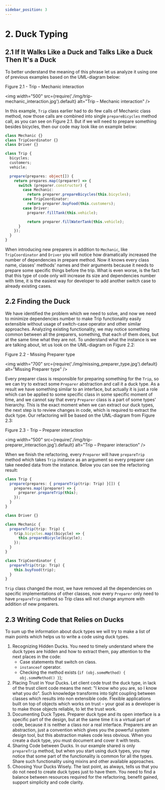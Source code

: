 ```yaml
---
sidebar_position: 3
---
```


# 2. Duck Typing

## 2.1 If It Walks Like a Duck and Talks Like a Duck Then It's a Duck

To better understand the meaning of this phrase let us analyze it using one of previous examples based on the UML-diagram below: 

Figure 2.1 - Trip – Mechanic interaction

<img
    width="500"
    src={require('./img/trip-mechanic_interaction.jpg').default}
    alt="Trip – Mechanic interaction"
/>

In this example, `Trip` class earlier had to do few calls of Mechanic class method, now those calls are combined into single `prepareBicycles` method call, as you can see on Figure 2.1. But if we will need to prepare something besides bicycles, then our code may look like on example below:

```ts title="Listing 2.1"
class Mechanic {}
class TripCoordinator {}
class Driver {}

class Trip {
  bicycles;
  customers;
  vehicle;

  prepare(prepares: object[]) {
    return prepares.map((preparer) => {
      switch (preparer.constructor) {
        case Mechanic:
          return preparer.prepareBicycles(this.bicycles);
        case TripCoordinator:
          return preparer.buyFood(this.customers);
        case Driver:
          preparer.fillTank(this.vehicle);

          return preparer.fillWaterTank(this.vehicle);
      }
    });
  }
}
```

When introducing new preparers in addition to `Mechanic`, like `TripCoordinator` and `Driver` you will notice how dramatically increased the number of dependencies in prepare method. Now it knows every class name, classes' methods' names and their arguments because it needs to prepare some specific things before the trip. What is even worse, is the fact that this type of code only will increase its size and dependencies number with time, it is the easiest way for developer to add another switch case to already existing cases.

## 2.2 Finding the Duck

We have identified the problem which we need to solve, and now we need to minimize dependencies number to make Trip functionality easily extensible without usage of switch-case operator and other similar approaches. Analyzing existing functionality, we may notice something common between all the preparers, something, that each of them does, but at the same time what they are not. To understand what the instance is we are talking about, let us look on the UML-diagram on Figure 2.2:

Figure 2.2 - Missing Preparer type

<img
    width="700"
    src={require('./img/missing_preparer_type.jpg').default}
    alt="Missing Preparer type"
/>

Every preparer class is responsible for preparing something for the `Trip`, so we can try to extract some `Preparer` abstraction and call it a duck type. As a result we have something similar to an interface, but actually it is just a role which can be applied to some specific class in some specific moment of time, and we cannot say that every `Preparer` class is a part of some types' hierarchy. This is the exact moment when we can extract our duck types, the next step is to review changes in code, which is required to extract the duck type. Our refactoring will be based on the UML-diagram from Figure 2.3:

Figure 2.3 - Trip – Preparer interaction

<img
    width="500"
    src={require('./img/trip-preparer_interaction.jpg').default}
    alt="Trip – Preparer interaction"
/>

When we finish the refactoring, every `Preparer` will have `prepareTrip` method which takes `Trip` instance as an argument so every preparer can take needed data from the instance. Below you can see the refactoring result:

```ts title="Listing 2.2"
class Trip {
  prepare(prepares: { prepareTrip(trip: Trip) }[]) {
    prepares.map((preparer) => {
      preparer.prepareTrip(this);
    });
  }
}

class Driver {}

class Mechanic {
  prepareTrip(trip: Trip) {
    trip.bicycles.map((bicycle) => {
      this.prepareBicycle(bicycle);
    });
  }
}

class TripCoordinator {
  prepareTrip(trip: Trip) {
    this.buyFood(trip);
  }
}
```

`Trip` class changed the most, we have removed all the dependencies on specific implementations of other classes, now every `Preparer` only need to have `prepareTrip` method so Trip class will not change anymore with addition of new preparers.

## 2.3 Writing Code that Relies on Ducks

To sum up the information about duck types we will try to make a list of main points which helps us to write a code using duck types.
1. Recognizing Hidden Ducks. You need to timely understand where the duck types are hidden and how to extract them, pay attention to the next places in the code:
   - Case statements that switch on class.
   - `instanceof` operator.
   - Checking the method exists (`if (obj.someMethod) { obj.someMethod() }`);
2. Placing Trust in Your Ducks. Let client code trust the duck type, in lack of the trust client code means the next: "I know who you are, so I know what you do". Such knowledge transforms into tight coupling between classes which results into non extensible code. Flexible applications built on top of objects which works on trust – your goal as a developer is to make those objects reliable, to let the trust work.
3. Documenting Duck Types. Preparer duck type and its open interface is a specific part of the design, but at the same time it is a virtual part of code, because it is neither a class nor a real interface. Preparers are an abstraction, just a convention which gives you the powerful system design tool, but this abstraction makes code less obvious. When you create a duck type, you must document and cover it with tests.
4. Sharing Code between Ducks. In our example shared is only `prepareTrip` method, but when you start using duck types, you may notice that some part of the functionality is common for all the types. Share such functionality using mixins and other available approaches.
5. Choosing Your Ducks Wisely. The last point, as always, tells us that you do not need to create duck types just to have them. You need to find a balance between resources required for the refactoring, benefit gained, support simplicity and code clarity.
